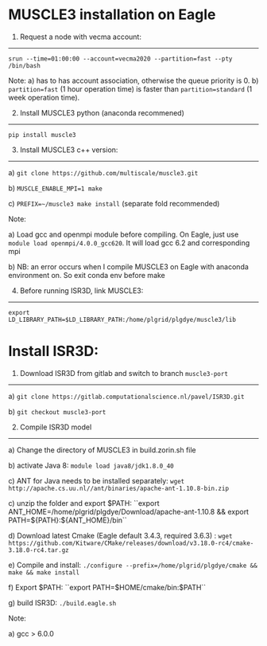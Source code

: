 MUSCLE3 installation on Eagle
=============================

1. Request a node with vecma account: 
-------------------------------------

```
srun --time=01:00:00 --account=vecma2020 --partition=fast --pty /bin/bash
```

Note: 
a) has to has account association, otherwise the queue priority is 0. 
b) ``partition=fast`` (1 hour operation time) is faster than ``partition=standard`` (1 week operation time).


2. Install MUSCLE3  python (anaconda recommened)
------------------------------------------------

```
pip install muscle3
```

3. Install MUSCLE3 c++ version:
-------------------------------

a) ``git clone https://github.com/multiscale/muscle3.git``

b) ``MUSCLE_ENABLE_MPI=1 make``

c) ``PREFIX=~/muscle3 make install`` (separate fold recommended)

Note: 

a) Load gcc and openmpi module before compiling. On Eagle, just use ``module load openmpi/4.0.0_gcc620``. It will load gcc 6.2 and corresponding mpi

b) NB: an error occurs when I compile MUSCLE3 on Eagle with anaconda environment on. So exit conda env before make


4. Before running ISR3D, link MUSCLE3:
--------------------------------------
```
export LD_LIBRARY_PATH=$LD_LIBRARY_PATH:/home/plgrid/plgdye/muscle3/lib
```

Install ISR3D:
==============

1. Download ISR3D from gitlab and switch to branch ``muscle3-port``
-------------------------------------------------------------------

a) ``git clone https://gitlab.computationalscience.nl/pavel/ISR3D.git``

b) ``git checkout muscle3-port``

2. Compile ISR3D model
----------------------

a) Change the directory of MUSCLE3 in build.zorin.sh file

b) activate Java 8: ``module load java8/jdk1.8.0_40``

c) ANT for Java needs to be installed separately: ``wget http://apache.cs.uu.nl//ant/binaries/apache-ant-1.10.8-bin.zip``

c) unzip the folder and export $PATH:  ``export ANT_HOME=/home/plgrid/plgdye/Download/apache-ant-1.10.8 && export PATH=${PATH}:${ANT_HOME}/bin``

d) Download latest Cmake (Eagle default 3.4.3, required 3.6.3) : ``wget https://github.com/Kitware/CMake/releases/download/v3.18.0-rc4/cmake-3.18.0-rc4.tar.gz``

e) Compile and install:  ``./configure --prefix=/home/plgrid/plgdye/cmake && make && make install``

f) Export $PATH: ``export PATH=$HOME/cmake/bin:$PATH``

g) build ISR3D: ``./build.eagle.sh``

Note:

a) gcc > 6.0.0
